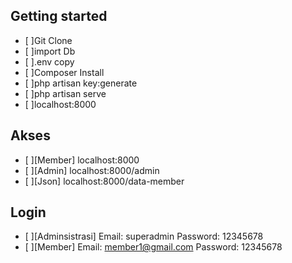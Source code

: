 ## Getting started

- [ ]Git Clone
- [ ]import Db
- [ ].env copy
- [ ]Composer Install
- [ ]php artisan key:generate
- [ ]php artisan serve
- [ ]localhost:8000

## Akses
- [ ][Member]
    localhost:8000
- [ ][Admin]
    localhost:8000/admin
- [ ][Json]
    localhost:8000/data-member

## Login

- [ ][Adminsistrasi] 
    Email: superadmin
    Password: 12345678
- [ ][Member]
    Email: member1@gmail.com
    Password: 12345678
